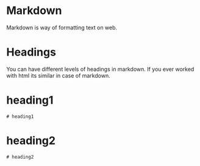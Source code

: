 
# Markdown
Markdown is way of formatting text on web.

# Headings
You can have different levels of headings in markdown. If you ever worked with html its similar in case of markdown.
# heading1
    # heading1
# heading2
    # heading2
